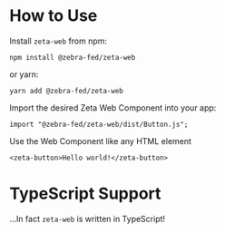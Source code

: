 # How to Use

Install `zeta-web` from npm:

```
npm install @zebra-fed/zeta-web
```

or yarn:
```
yarn add @zebra-fed/zeta-web
```

Import the desired Zeta Web Component into your app:

```
import "@zebra-fed/zeta-web/dist/Button.js";
```

Use the Web Component like any HTML element

```
<zeta-button>Hello world!</zeta-button>
```

# TypeScript Support

...In fact `zeta-web` is written in TypeScript!
